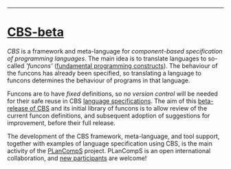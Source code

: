 ---

[CBS-beta]
==========

_CBS_ is a framework and meta-language for _component-based specification of
programming languages_. The main idea is to translate languages to so-called
_'funcons'_ ([fundamental programming constructs]). The behaviour of the funcons
has already been specified, so translating a language to funcons determines the
behaviour of programs in that language.

Funcons are to have *fixed* definitions, so *no version control* will be needed
for their safe reuse in CBS [language specifications]. The aim of this 
[beta-release of CBS] and its initial library of funcons is to allow review 
of the current funcon definitions, and subsequent adoption of suggestions 
for improvement, before their full release.

The development of the CBS framework, meta-language, and tool support,
together with examples of language specification using CBS,
is the main activity of the [PLanCompS] project.
PLanCompS is an open international collaboration,
and [new participants] are welcome!

[PLanCompS]: https://plancomps.github.io

[CBS-beta]:            https://plancomps.github.io/CBS-beta
[Beta-release of CBS]: https://plancomps.github.io/CBS-beta

[New participants]: https://plancomps.github.io/CBS-beta/docs/Contributors

[Fundamental programming constructs]: https://plancomps.github.io/CBS-beta/docs/Funcons-beta

[Language specifications]: https://plancomps.github.io/CBS-beta/docs/Languages-beta
